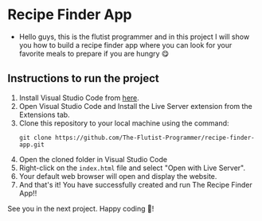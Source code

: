 # Recipe Finder App

- Hello guys, this is the flutist programmer and in this project I will show you how to build a recipe finder app where you can look for your favorite meals to prepare if you are hungry 😋

## Instructions to run the project

1. Install Visual Studio Code from [here](https://code.visualstudio.com/).
2. Open Visual Studio Code and Install the Live Server extension from the Extensions tab.
3. Clone this repository to your local machine using the command:
   ```
   git clone https://github.com/The-Flutist-Programmer/recipe-finder-app.git
   ```
4. Open the cloned folder in Visual Studio Code
5. Right-click on the `index.html` file and select "Open with Live Server".
6. Your default web browser will open and display the website.
7. And that's it! You have successfully created and run The Recipe Finder App!!

See you in the next project. Happy coding 🙂!
